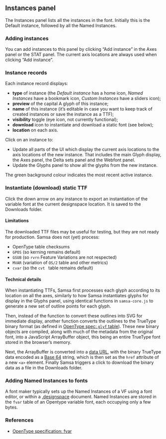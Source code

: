 ## Instances panel

The Instances panel lists all the instances in the font. Initially this is the Default instance, followed by all the Named Instances.

### Adding instances
You can add instances to this panel by clicking “Add instance” in the Axes panel or the STAT panel. The current axis locations are always used when clicking “Add instance”.

### Instance records
Each instance record displays:

* **type** of instance (the *Default instance* has a home icon, *Named Instances* have a bookmark icon, *Custom Instances* have a sliders icon);
* **preview** of the capital A glyph of this instance;
* **name** of this instance (it’s editable in case you want to keep track of created instances or save the instance as a TTF);
* **visibility** toggle (eye icon, not currently functional);
* **download** icon to instantiate and download a static font (see below);
* **location** on each axis.

Click on an instance to:

* Update all parts of the UI which display the current axis locations to the axis locations of the new instance. That includes the main Glyph display, the Axes panel, the Delta sets panel and the Webfont panel.
* Update the Glyphs panel to show all the glyphs from the new instance.

The green background colour indicates the most recent active instance.

### Instantiate (download) static TTF
Click the down arrow on any instance to export an instantiation of the variable font at the current designspace location. It is saved to the Downloads folder.

#### Limitations

The downloaded TTF files may be useful for testing, but they are not ready for production. Samsa does not (yet) process:

* OpenType table checksums
* `GPOS` (so kerning remains default)
* `GSUB` (so `rvrn` Feature Variations are not respected)
* `MVAR` (variation of `OS/2` table and other metrics)
* `cvar` (so the `cvt ` table remains default)

#### Technical details
When instantiating TTFs, Samsa first processes each glyph according to its location on all the axes, similarly to how Samsa instantiates glyphs for display in the Glyphs panel, using identical functions in `samsa-core.js` to generate a new set of outline points for each glyph.

Then, instead of the function to convert these outlines into SVG for immediate display, another function converts the outlines to the TrueType binary format (as defined in [OpenType spec: `glyf` table](https://docs.microsoft.com/en-us/typography/opentype/spec/glyf)). These new binary objects are compiled, along with much of the metadata from the original font, into a JavaScript ArrayBuffer object, this being an entire TrueType font stored in the browser’s memory.

Next, the ArrayBuffer is converted into a [data URL](https://developer.mozilla.org/en-US/docs/Web/HTTP/Basics_of_HTTP/Data_URIs), with the binary TrueType data encoded as a [Base 64](https://en.wikipedia.org/wiki/Base64) string, which is then set as the `href` attribute of a new `<a>` element. Finally Samsa triggers a click to download the binary data as a file in the Downloads folder.

### Adding Named Instances to fonts
A font maker typically sets up the Named Instances of a VF using a font editor, or within a [.designspace](https://github.com/fonttools/fonttools/tree/master/Doc/source/designspaceLib#document-xml-structure) document. Named Instances are stored in the `fvar` table of an Opentype variable font, each occupying only a few bytes.

### References
* [OpenType specification: fvar](https://docs.microsoft.com/en-us/typography/opentype/spec/fvar)
